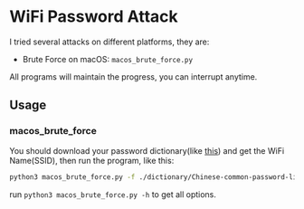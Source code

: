 # WiFi Password Attack

I tried several attacks on different platforms, they are:

* Brute Force on macOS: `macos_brute_force.py`

All programs will maintain the progress, you can interrupt anytime.

## Usage

### macos_brute_force

You should download your password dictionary(like [this](https://github.com/danielmiessler/SecLists)) and get the WiFi Name(SSID), then run the program, like this:

```bash
python3 macos_brute_force.py -f ./dictionary/Chinese-common-password-list-top-1000000.txt -s TP-Link_ZYD6
```

run `python3 macos_brute_force.py -h` to get all options.
